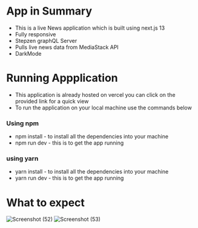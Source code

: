 # App in Summary
- This is a live News application which is built using next.js 13
- Fully responsive 
- Stepzen graphQL Server
- Pulls live news data from MediaStack API
- DarkMode 

# Running Appplication 

- This application is already hosted on vercel you can click on the provided link for a quick view
- To run the application on your local machine use the commands below

### Using npm
  - npm install - to install all the dependencies into your machine
  - npm run dev - this is to get the app running

### using yarn
   - yarn install - to install all the dependencies into your machine
   - yarn run dev - this is to get the app running

# What to expect
![Screenshot (52)](https://user-images.githubusercontent.com/62051440/222968282-510c41b8-658a-4412-85ca-51c4d7372746.png)
![Screenshot (53)](https://user-images.githubusercontent.com/62051440/222968284-9a749813-203b-4e7e-8c41-3c37c46d9b0d.png)
